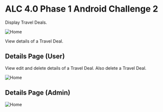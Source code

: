 # ALC 4.0 Phase 1 Android Challenge 2

Display Travel Deals.

![Home](https://github.com/aubreyomondi/alc-android-phase1-challenge2/blob/master/ALC%20Phase%201.jpg) 

View details of a Travel Deal.

## Details Page (User)

View edit and delete details of a Travel Deal. Also delete a Travel Deal.

![Home](https://github.com/aubreyomondi/alc-android-phase1-challenge2/blob/master/ALC%20Phase%201.jpg)

## Details Page (Admin)

![Home](https://github.com/aubreyomondi/alc-android-phase1-challenge2/blob/master/ALC%20Phase%201.jpg)

